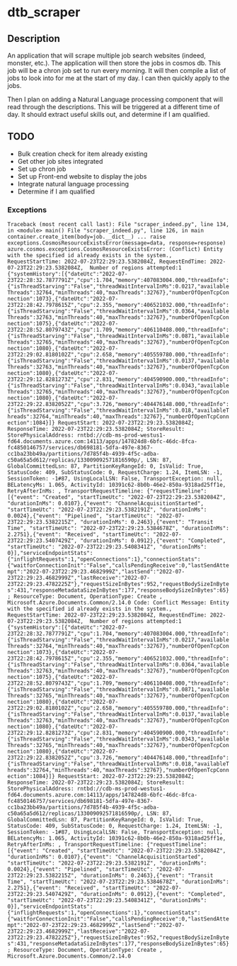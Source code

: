 # dtb_scraper
## Description
An application that will scrape multiple job search websites (indeed, monster, etc.). The application will then store the jobs in cosmos db. This job will be a chron job set to run every morning. It will then compile a list of jobs to look into for me at the start of my day. I can then quickly apply to the jobs.

Then I plan on adding a Natural Language processing component that will read through the descriptions. This will be triggered at a different time of day. It should extract useful skills out, and determine if I am qualified.

## TODO
- Bulk creation check for item already existing
- Get other job sites integrated
- Set up chron job
- Set up Front-end website to display the jobs
- Integrate natural language processing
- Determine if I am qualified
### Exceptions
`Traceback (most recent call last):
  File "scraper_indeed.py", line 134, in <module>
    main()
  File "scraper_indeed.py", line 126, in main
    container.create_item(body=job.__dict__)
  ...
    raise exceptions.CosmosResourceExistsError(message=data, response=response)
azure.cosmos.exceptions.CosmosResourceExistsError: (Conflict) Entity with the specified id already exists in the system., 
RequestStartTime: 2022-07-23T22:29:23.5382084Z, RequestEndTime: 2022-07-23T22:29:23.5382084Z,  Number of regions attempted:1
{"systemHistory":[{"dateUtc":"2022-07-23T22:28:32.7877791Z","cpu":1.704,"memory":407083004.000,"threadInfo":{"isThreadStarving":"False","threadWaitIntervalInMs":0.0217,"availableThreads":32764,"minThreads":40,"maxThreads":32767},"numberOfOpenTcpConnection":1073},{"dateUtc":"2022-07-23T22:28:42.7978615Z","cpu":2.355,"memory":406521032.000,"threadInfo":{"isThreadStarving":"False","threadWaitIntervalInMs":0.0364,"availableThreads":32763,"minThreads":40,"maxThreads":32767},"numberOfOpenTcpConnection":1075},{"dateUtc":"2022-07-23T22:28:52.8079743Z","cpu":1.709,"memory":406110408.000,"threadInfo":{"isThreadStarving":"False","threadWaitIntervalInMs":0.0871,"availableThreads":32765,"minThreads":40,"maxThreads":32767},"numberOfOpenTcpConnection":1080},{"dateUtc":"2022-07-23T22:29:02.8180102Z","cpu":2.658,"memory":405559780.000,"threadInfo":{"isThreadStarving":"False","threadWaitIntervalInMs":0.0137,"availableThreads":32763,"minThreads":40,"maxThreads":32767},"numberOfOpenTcpConnection":1080},{"dateUtc":"2022-07-23T22:29:12.8281273Z","cpu":2.831,"memory":404590900.000,"threadInfo":{"isThreadStarving":"False","threadWaitIntervalInMs":0.0343,"availableThreads":32765,"minThreads":40,"maxThreads":32767},"numberOfOpenTcpConnection":1080},{"dateUtc":"2022-07-23T22:29:22.8382052Z","cpu":3.726,"memory":404476148.000,"threadInfo":{"isThreadStarving":"False","threadWaitIntervalInMs":0.018,"availableThreads":32764,"minThreads":40,"maxThreads":32767},"numberOfOpenTcpConnection":1084}]}
RequestStart: 2022-07-23T22:29:23.5382084Z; ResponseTime: 2022-07-23T22:29:23.5382084Z; StoreResult: StorePhysicalAddress: rntbd://cdb-ms-prod-westus1-fd64.documents.azure.com:14113/apps/147824d8-6bfc-46dc-8fca-fc4850146757/services/db698181-5dfa-497e-8367-cc1ba23bb49a/partitions/7d785f4b-4939-4f5c-adba-c50a65a5d612/replicas/133009092571816590p/, LSN: 87, GlobalCommittedLsn: 87, PartitionKeyRangeId: 0, IsValid: True, StatusCode: 409, SubStatusCode: 0, RequestCharge: 1.24, ItemLSN: -1, SessionToken: -1#87, UsingLocalLSN: False, TransportException: null, BELatencyMs: 1.065, ActivityId: 10391c62-8b0b-46e2-850a-9318ad25ff1e, RetryAfterInMs: , TransportRequestTimeline: {"requestTimeline":[{"event": "Created", "startTimeUtc": "2022-07-23T22:29:23.5382084Z", "durationInMs": 0.0107},{"event": "ChannelAcquisitionStarted", "startTimeUtc": "2022-07-23T22:29:23.5382191Z", "durationInMs": 0.0024},{"event": "Pipelined", "startTimeUtc": "2022-07-23T22:29:23.5382215Z", "durationInMs": 0.2463},{"event": "Transit Time", "startTimeUtc": "2022-07-23T22:29:23.5384678Z", "durationInMs": 2.2751},{"event": "Received", "startTimeUtc": "2022-07-23T22:29:23.5407429Z", "durationInMs": 0.0912},{"event": "Completed", "startTimeUtc": "2022-07-23T22:29:23.5408341Z", "durationInMs": 0}],"serviceEndpointStats":{"inflightRequests":1,"openConnections":1},"connectionStats":{"waitforConnectionInit":"False","callsPendingReceive":0,"lastSendAttempt":"2022-07-23T22:29:23.4682999Z","lastSend":"2022-07-23T22:29:23.4682999Z","lastReceive":"2022-07-23T22:29:23.4782225Z"},"requestSizeInBytes":952,"requestBodySizeInBytes":431,"responseMetadataSizeInBytes":177,"responseBodySizeInBytes":65};
 ResourceType: Document, OperationType: Create
, Microsoft.Azure.Documents.Common/2.14.0
Code: Conflict
Message: Entity with the specified id already exists in the system., 
RequestStartTime: 2022-07-23T22:29:23.5382084Z, RequestEndTime: 2022-07-23T22:29:23.5382084Z,  Number of regions attempted:1
{"systemHistory":[{"dateUtc":"2022-07-23T22:28:32.7877791Z","cpu":1.704,"memory":407083004.000,"threadInfo":{"isThreadStarving":"False","threadWaitIntervalInMs":0.0217,"availableThreads":32764,"minThreads":40,"maxThreads":32767},"numberOfOpenTcpConnection":1073},{"dateUtc":"2022-07-23T22:28:42.7978615Z","cpu":2.355,"memory":406521032.000,"threadInfo":{"isThreadStarving":"False","threadWaitIntervalInMs":0.0364,"availableThreads":32763,"minThreads":40,"maxThreads":32767},"numberOfOpenTcpConnection":1075},{"dateUtc":"2022-07-23T22:28:52.8079743Z","cpu":1.709,"memory":406110408.000,"threadInfo":{"isThreadStarving":"False","threadWaitIntervalInMs":0.0871,"availableThreads":32765,"minThreads":40,"maxThreads":32767},"numberOfOpenTcpConnection":1080},{"dateUtc":"2022-07-23T22:29:02.8180102Z","cpu":2.658,"memory":405559780.000,"threadInfo":{"isThreadStarving":"False","threadWaitIntervalInMs":0.0137,"availableThreads":32763,"minThreads":40,"maxThreads":32767},"numberOfOpenTcpConnection":1080},{"dateUtc":"2022-07-23T22:29:12.8281273Z","cpu":2.831,"memory":404590900.000,"threadInfo":{"isThreadStarving":"False","threadWaitIntervalInMs":0.0343,"availableThreads":32765,"minThreads":40,"maxThreads":32767},"numberOfOpenTcpConnection":1080},{"dateUtc":"2022-07-23T22:29:22.8382052Z","cpu":3.726,"memory":404476148.000,"threadInfo":{"isThreadStarving":"False","threadWaitIntervalInMs":0.018,"availableThreads":32764,"minThreads":40,"maxThreads":32767},"numberOfOpenTcpConnection":1084}]}
RequestStart: 2022-07-23T22:29:23.5382084Z; ResponseTime: 2022-07-23T22:29:23.5382084Z; StoreResult: StorePhysicalAddress: rntbd://cdb-ms-prod-westus1-fd64.documents.azure.com:14113/apps/147824d8-6bfc-46dc-8fca-fc4850146757/services/db698181-5dfa-497e-8367-cc1ba23bb49a/partitions/7d785f4b-4939-4f5c-adba-c50a65a5d612/replicas/133009092571816590p/, LSN: 87, GlobalCommittedLsn: 87, PartitionKeyRangeId: 0, IsValid: True, StatusCode: 409, SubStatusCode: 0, RequestCharge: 1.24, ItemLSN: -1, SessionToken: -1#87, UsingLocalLSN: False, TransportException: null, BELatencyMs: 1.065, ActivityId: 10391c62-8b0b-46e2-850a-9318ad25ff1e, RetryAfterInMs: , TransportRequestTimeline: {"requestTimeline":[{"event": "Created", "startTimeUtc": "2022-07-23T22:29:23.5382084Z", "durationInMs": 0.0107},{"event": "ChannelAcquisitionStarted", "startTimeUtc": "2022-07-23T22:29:23.5382191Z", "durationInMs": 0.0024},{"event": "Pipelined", "startTimeUtc": "2022-07-23T22:29:23.5382215Z", "durationInMs": 0.2463},{"event": "Transit Time", "startTimeUtc": "2022-07-23T22:29:23.5384678Z", "durationInMs": 2.2751},{"event": "Received", "startTimeUtc": "2022-07-23T22:29:23.5407429Z", "durationInMs": 0.0912},{"event": "Completed", "startTimeUtc": "2022-07-23T22:29:23.5408341Z", "durationInMs": 0}],"serviceEndpointStats":{"inflightRequests":1,"openConnections":1},"connectionStats":{"waitforConnectionInit":"False","callsPendingReceive":0,"lastSendAttempt":"2022-07-23T22:29:23.4682999Z","lastSend":"2022-07-23T22:29:23.4682999Z","lastReceive":"2022-07-23T22:29:23.4782225Z"},"requestSizeInBytes":952,"requestBodySizeInBytes":431,"responseMetadataSizeInBytes":177,"responseBodySizeInBytes":65};
 ResourceType: Document, OperationType: Create
, Microsoft.Azure.Documents.Common/2.14.0`
